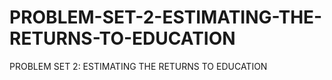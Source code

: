 # PROBLEM-SET-2-ESTIMATING-THE-RETURNS-TO-EDUCATION
PROBLEM SET 2: ESTIMATING THE RETURNS TO EDUCATION
